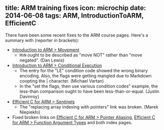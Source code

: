 title: ARM training fixes
icon: microchip
date: 2014-06-08
tags: ARM, IntroductionToARM, EfficientC
----

There have been some recent fixes to the ARM course pages. Here's a summary with (reporter in brackets):

* [Introduction to ARM > Movement](/arm/introduction-to-arm/movement.html)
  * `MVN` ought to be described as "move NOT" rather than "move negated". (Dan Lewis)
* [Introduction to ARM > Conditional Execution](/arm/introduction-to-arm/conditional.html)
  * The entry for the "LE" condition code showed the wrong binary encoding. Also, the flags were getting mangled due to Markdown coopting the | character. (Michael Vartan)
  * In the "set the flags, then use various condition codes" example, the less-than comparison ought to have been less-than-or-equal. (Justin Davinroy)
* [Efficient C for ARM > Sentinels](/arm/efficient-c-for-arm/sentinels.html)
  * The "replacing array indexing with pointers" link was broken. (Marek Niepiekło)
* Fixed broken links on [Efficient C for ARM > Pointer Aliasing](/arm/efficient-c-for-arm/aliasing.html), [Efficient C for ARM > Function Argument Types](/arm/efficient-c-for-arm/funcarg.html) and both index pages.
